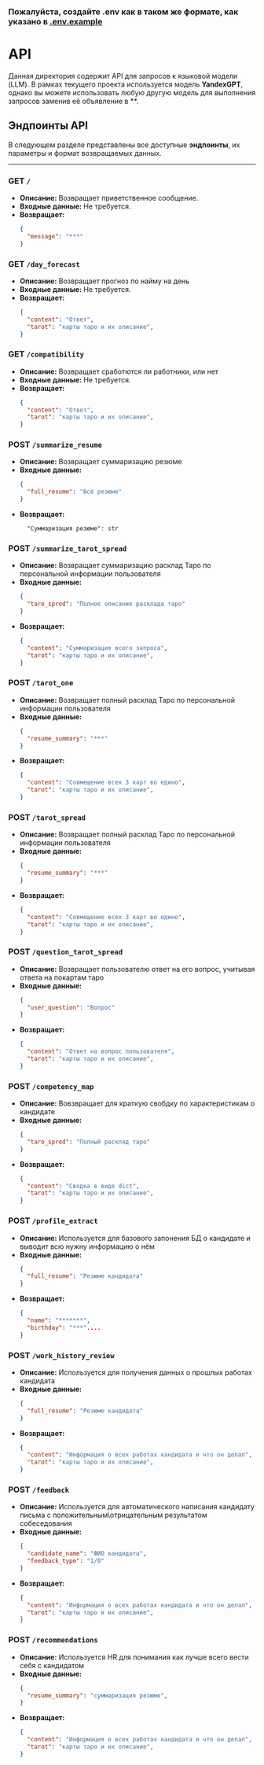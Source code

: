 ### Пожалуйста, создайте .env как в таком же формате, как указано в [.env.example](.env.example)

# API

Данная директория содержит API для запросов к языковой модели (LLM). В рамках текущего проекта используется модель **YandexGPT**, однако вы можете использовать любую другую модель для выполнения запросов заменив её объявление в **.

## Эндпоинты API

В следующем разделе представлены все доступные **эндпоинты**, их параметры и формат возвращаемых данных.

---

### GET `/`
- **Описание:** Возвращает приветственное сообщение.
- **Входные данные:** Не требуется.
- **Возвращает:**
  ```json
  {
    "message": "***"
  }
  ```


### GET `/day_forecast`
- **Описание:** Возвращает прогноз по найму на день
- **Входные данные:** Не требуется.
- **Возвращает:**
  ```json
  {
    "content": "Ответ",
    "tarot": "карты таро и их описание",
  }
  ```


### GET `/compatibility`
- **Описание:** Возвращает сработются ли работники, или нет
- **Входные данные:** Не требуется.
- **Возвращает:**
  ```json
  {
    "content": "Ответ",
    "tarot": "карты таро и их описание",
  }
  ```

### POST `/summarize_resume`
- **Описание:** Возвращает cуммаризацию резюме
- **Входные данные:**
    ```json
    {
      "full_resume": "Всё резюме"
    }
    ```
- **Возвращает:**
  ```
    "Суммаризация резюме": str
  ```


### POST `/summarize_tarot_spread`
- **Описание:** Возвращает суммаризацию расклад Таро по персональной информации пользователя
- **Входные данные:**
    ```json
    {
      "taro_spred": "Полное описание расклада таро"
    }
    ```
- **Возвращает:**
  ```json
  {
    "content": "Суммаризация всего запроса",
    "tarot": "карты таро и их описание",
  }
  ```


### POST `/tarot_one`
- **Описание:** Возвращает полный расклад Таро по персональной информации пользователя
- **Входные данные:**
    ```json
    {
      "resume_summary": "***"
    }
    ```
- **Возвращает:**
  ```json
  {
    "content": "Совмещение всех 3 карт во едино",
    "tarot": "карты таро и их описание",
  }
  ```



### POST `/tarot_spread`
- **Описание:** Возвращает полный расклад Таро по персональной информации пользователя
- **Входные данные:**
    ```json
    {
      "resume_summary": "***"
    }
    ```
- **Возвращает:**
  ```json
  {
    "content": "Совмещение всех 3 карт во едино",
    "tarot": "карты таро и их описание",
  }
  ```


### POST `/question_tarot_spread`
- **Описание:** Возвращает пользователю ответ на его вопрос, учитывая ответа на покартам таро
- **Входные данные:**
    ```json
    {
      "user_question": "Вопрос"
    }
    ```
- **Возвращает:**
  ```json
  {
    "content": "Ответ на вопрос пользователя",
    "tarot": "карты таро и их описание",
  }
  ```



### POST `/competency_map`
- **Описание:** Вовзвращает для краткую свобдку по характеристикам о кандидате
- **Входные данные:**
    ```json
    {
      "taro_spred": "Полный расклад таро"
    }
    ```
- **Возвращает:**
  ```json
  {
    "content": "Сводка в виде dict",
    "tarot": "карты таро и их описание",
  }
  ```


### POST `/profile_extract`
- **Описание:** Используется для базового запонения БД о кандидате и выводит всю нужну информацию о нём
- **Входные данные:**
    ```json
    {
      "full_resume": "Резюме кандидата"
    }
    ```
- **Возвращает:**
  ```json
  {
    "name": "*******",
    "birthday": "***"....
  }
  ```


### POST `/work_history_review`
- **Описание:** Используется для получения данных о прошлых работах кандидата
- **Входные данные:**
    ```json
    {
      "full_resume": "Резюме кандидата"
    }
    ```
- **Возвращает:**
  ```json
  {
    "content": "Информация о всех работах кандидата и что он делал",
    "tarot": "карты таро и их описание",
  }
  ```


### POST `/feedback`
- **Описание:** Используется для автоматического написания кандидату письма с положительным\отрицательным результатом собеседования
- **Входные данные:**
    ```json
    {
      "candidate_name": "ФИО кандидата",
      "feedback_type": "1/0"
    }
    ```
- **Возвращает:**
  ```json
  {
    "content": "Информация о всех работах кандидата и что он делал",
    "tarot": "карты таро и их описание",
  }
  ```


### POST `/recommendations`
- **Описание:** Используется HR для понимания как лучше всего вести себя с кандидатом
- **Входные данные:**
    ```json
    {
      "resume_summary": "суммаризация резюме",
    }
    ```
- **Возвращает:**
  ```json
  {
    "content": "Информация о всех работах кандидата и что он делал",
    "tarot": "карты таро и их описание",
  }
  ```

